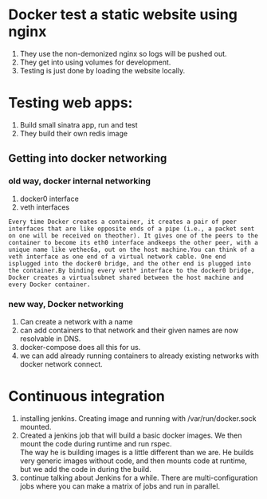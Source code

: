 # Docker test a static website using nginx
1) They use the non-demonized nginx so logs will be pushed out.
2) They get into using volumes for development.
3) Testing is just done by loading the website locally.

# Testing web apps:
1) Build small sinatra app, run and test
2) They build their own redis image
    
## Getting into docker networking
### old way, docker internal networking
1) docker0 interface
2) veth interfaces

```
Every time Docker creates a container, it creates a pair of peer interfaces that are like opposite ends of a pipe (i.e., a packet sent on one will be received on theother). It gives one of the peers to the container to become its eth0 interface andkeeps the other peer, with a unique name like vethec6a, out on the host machine.You can think of a veth interface as one end of a virtual network cable. One end isplugged into the docker0 bridge, and the other end is plugged into the container.By binding every veth* interface to the docker0 bridge, Docker creates a virtualsubnet shared between the host machine and every Docker container.
```
### new way, Docker networking
1) Can create a network with a name
2) can add containers to that network and their given names are now resolvable in DNS.
3) docker-compose does all this for us.
4)  we can add already running containers to already existing networks with docker network connect.

# Continuous integration
1) installing jenkins.  Creating image and running with /var/run/docker.sock mounted.
2) Created a jenkins job that will build a basic docker images.  We then mount the code during runtime and run rspec.  
The way he is building images is a little different than we are.  He builds very generic images without code, and then mounts code at runtime, but we add the code in during the build.
3) continue talking about Jenkins for a while.  There are multi-configuration jobs where you can make a matrix of jobs and run in parallel.

